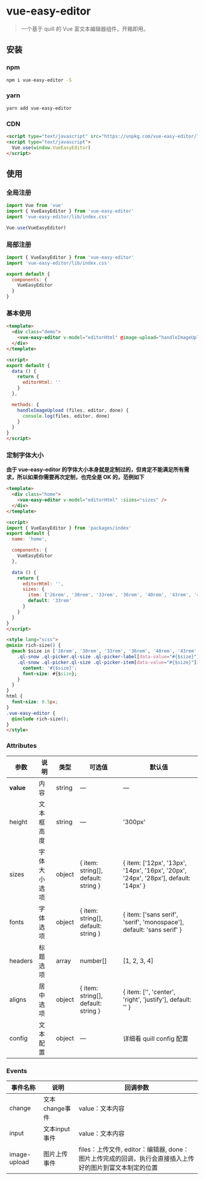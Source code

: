 # vue-easy-editor

> 一个基于 quill 的 Vue 富文本编辑器组件，开箱即用。

## 安装

### npm
```bash
npm i vue-easy-editor -S
```

### yarn
```bash
yarn add vue-easy-editor
```

### CDN
```html
<script type="text/javascript" src="https://unpkg.com/vue-easy-editor/lib/vue-easy-editor.umd.min.js"></script>
<script type="text/javascript">
  Vue.use(window.VueEasyEditor)
</script>
```

## 使用

### 全局注册
```javascript
import Vue from 'vue'
import { VueEasyEditor } from 'vue-easy-editor'
import 'vue-easy-editor/lib/index.css'

Vue.use(VueEasyEditor)
```

### 局部注册
```javascript
import { VueEasyEditor } from 'vue-easy-editor'
import 'vue-easy-editor/lib/index.css'

export default {
  components: {
    VueEasyEditor
  }
}
```

### 基本使用
```html
<template>
  <div class="demo">
    <vue-easy-editor v-model="editorHtml" @image-upload="handleImageUpload" />
  </div>
</template>

<script>
export default {
  data () {
    return {
      editorHtml: ''
    }
  },

  methods: {
    handleImageUpload (files, editor, done) {
      console.log(files, editor, done)
    }
  }
}
</script>
```

### 定制字体大小
**由于 vue-easy-editor 的字体大小本身就是定制过的，但肯定不能满足所有需求，所以如果你需要再次定制，也完全是 OK 的，范例如下**

```html
<template>
  <div class="home">
    <vue-easy-editor v-model="editorHtml" :sizes="sizes" />
  </div>
</template>

<script>
import { VueEasyEditor } from 'packages/index'
export default {
  name: 'home',

  components: {
    VueEasyEditor
  },

  data () {
    return {
      editorHtml: '',
      sizes: {
        item: ['26rem', '30rem', '33rem', '36rem', '40rem', '43rem', '46rem', '50rem'],
        default: '33rem'
      }
    }
  }
}
</script>

<style lang="scss">
@mixin rich-size() {
  @each $size in ['26rem', '30rem', '33rem', '36rem', '40rem', '43rem', '46rem', '50rem'] {
    .ql-snow .ql-picker.ql-size .ql-picker-label[data-value="#{$size}"]::before,
    .ql-snow .ql-picker.ql-size .ql-picker-item[data-value="#{$size}"]::before {
      content: '#{$size}';
      font-size: #{$size};
    }
  }
}
html {
  font-size: 0.5px;
}
.vue-easy-editor {
  @include rich-size();
}
</style>
```

### Attributes
| 参数      | 说明          | 类型      | 可选值                           | 默认值  |
|---------- |-------------- |---------- |--------------------------------  |-------- |
| **value** | 内容 | string | — | — |
| height | 文本框高度 | string | — | '300px' |
| sizes | 字体大小选项 | object | { item: string[], default: string } | { item: ['12px', '13px', '14px', '16px', '20px', '24px', '28px'], default: '14px' } |
| fonts | 字体选项 | object | { item: string[], default: string } | { item: ['sans serif', 'serif', 'monospace'], default: 'sans serif' } |
| headers | 标题选项 | array | number[] | [1, 2, 3, 4] |
| aligns | 居中选项 | object | { item: string[], default: string } | { item: ['', 'center', 'right', 'justify'], default: '' } |
| config | 文本配置 | object | — | 详细看 quill config 配置 |


### Events
| 事件名称 | 说明 | 回调参数 |
|---------- |-------- |---------- |
| change | 文本change事件 | value：文本内容 |
| input | 文本input事件 | value：文本内容 |
| image-upload | 图片上传事件 | files：上传文件, editor：编辑器, done：图片上传完成的回调，执行会直接插入上传好的图片到富文本制定的位置 |
